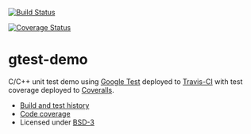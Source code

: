 
[![Build Status](https://travis-ci.org/Protoneer/gtest-demo.svg?branch=master)](https://travis-ci.org/Protoneer/gtest-demo/builds)

[![Coverage Status](https://coveralls.io/repos/Protoneer/gtest-demo/badge.svg?branch=master&service=github)](https://coveralls.io/github/Protoneer/gtest-demo?branch=master)

gtest-demo
==========

C/C++ unit test demo using [Google Test](https://code.google.com/p/googletest) deployed to
[Travis-CI](https://travis-ci.org/bast/gtest-demo/builds) with test coverage
deployed to [Coveralls](https://coveralls.io/r/bast/gtest-demo).

- [Build and test history](https://travis-ci.org/bast/gtest-demo/builds)
- [Code coverage](https://coveralls.io/r/bast/gtest-demo)
- Licensed under [BSD-3](../master/LICENSE)
